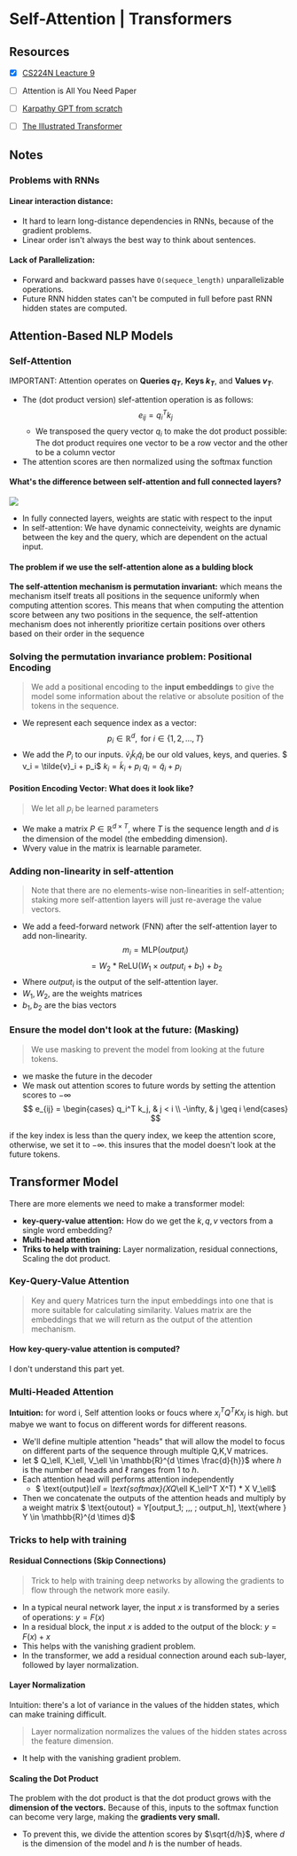 # Self-Attention | Transformers 

## Resources
- [x] [CS224N Leacture 9](https://youtu.be/ptuGllU5SQQ?si=T6p8hBwC88o9IJyd)
- [ ] Attention is All You Need Paper
- [ ] [Karpathy GPT from scratch](https://youtu.be/kCc8FmEb1nY?si=7uIevkmpFFykpEPP)

- [ ] [The Illustrated Transformer](https://jalammar.github.io/illustrated-transformer/)

## Notes

### Problems with RNNs
#### Linear interaction distance:
- It hard to learn long-distance dependencies in RNNs, because of the gradient problems.
- Linear order isn't always the best way to think about sentences.

#### Lack of Parallelization:
- Forward and backward passes have `O(sequece_length)` unparallelizable operations.
- Future RNN hidden states can't be computed in full before past RNN hidden states are computed.

## Attention-Based NLP Models

### Self-Attention
IMPORTANT: Attention operates on **Queries $q_T$**, **Keys $k_T$**, and **Values $v_T$**. 

- The (dot product version) slef-attention operation is as follows:
$$e_{ij} = q_i^T k_j$$
    - We transposed the query vector $q_i$ to make the dot product possible: The dot product requires one vector to be a row vector and the other to be a column vector
- The attention scores are then normalized using the softmax function 

#### What's the difference between self-attention and full connected layers?
![](https://pbs.twimg.com/media/Fp6DofVXsAERpA8?format=jpg&name=small)
- In fully connected layers, weights are static with respect to the input
- In self-attention: We have dynamic connecteivity, weights are dynamic between the key and the query, which are dependent on the actual input.

#### The problem if we use the self-attention alone as a bulding block
**The self-attention mechanism is permutation invariant:** which means the mechanism itself treats all positions in the sequence uniformly when computing attention scores. This means that when computing the attention score between any two positions in the sequence, the self-attention mechanism does not inherently prioritize certain positions over others based on their order in the sequence

### Solving the permutation invariance problem: Positional Encoding
> We add a positional encoding to the **input embeddings** to give the model some information about the relative or absolute position of the tokens in the sequence.
- We represent each sequence index as a vector:
$$p_i \in \mathbb{R}^d, \text{ for } i \in \{1, 2, \ldots, T\} $$
- We add the $P_i$ to our inputs. $\tilde{v}_i \tilde{k}_i \tilde{q}_i$ be our old values, keys, and queries.
$ v_i = \tilde{v}_i + p_i$
$k_i = \tilde{k}_i + p_i$
$q_i = \tilde{q}_i + p_i$

#### Position Encoding Vector: What does it look like?
> We let all $p_i$ be learned parameters
- We make a matrix $P \in \mathbb{R}^{d \times T}$, where $T$ is the sequence length and $d$ is the dimension of the model (the embedding dimension).
- Wvery value in the matrix is learnable parameter.

### Adding non-linearity in self-attention
> Note that there are no elements-wise non-linearities in self-attention; staking more self-attention layers will just re-average the value vectors.
- We add a feed-forward network (FNN) after the self-attention layer to add non-linearity.
$$ m_i = \text{MLP}(output_i)$$
$$ = W_2 * \text{ReLU}(W_1 \times output_i + b_1) + b_2$$
- Where $output_i$ is the output of the self-attention layer.
- $W_1, W_2,$ are the weights matrices 
- $b_1, b_2$ are the bias vectors

### Ensure the model don't look at the future: (Masking)
> We use masking to prevent the model from looking at the future tokens.
- we maske the future in the decoder
- We mask out attention scores to future words by setting the attention scores to $-\infty$
$$ e_{ij} = \begin{cases} q_i^T k_j, & j < i \\ -\infty, & j \geq i  \end{cases} $$

if the key index is less than the query index, we keep the attention score, otherwise, we set it to $-\infty$. this insures that the model doesn't look at the future tokens.

## Transformer Model
There are more elements we need to make a transformer model:
- **key-query-value attention:** How do we get the $k, q, v$ vectors from a single word embedding?
- **Multi-head attention**
- **Triks to help with training:** Layer normalization, residual connections, Scaling the dot product.

### Key-Query-Value Attention
> Key and query Matrices turn the input embeddings into one that is more suitable for calculating similarity.
Values matrix are the embeddings that we will return as the output of the attention mechanism.

#### How key-query-value attention is computed?
I don't understand this part yet. 

### Multi-Headed Attention
**Intuition:** for word i, Self attention looks or foucs where ${x_i}^T Q^T K x_j$ is high. but mabye we want to focus on different words for different reasons.
- We'll define multiple attention "heads" that will allow the model to focus on different parts of the sequence through multiple Q,K,V matrices.
- let $ Q_\ell, K_\ell, V_\ell \in \mathbb{R}^{d \times \frac{d}{h}}$ where $h$ is the number of heads and $\ell$ ranges from 1 to $h$.
- Each attention head will performs attention independently
    - $ \text{output}_\ell = \text{softmax}(XQ_\ell K_\ell^T X^T) * X V_\ell$
- Then we concatenate the outputs of the attention heads and multiply by a weight matrix $ \text{outout} = Y[output_1; ,,, ; output_h], \text{where } Y \in \mathbb{R}^{d \times d}$

### Tricks to help with training
#### Residual Connections (Skip Connections)
> Trick to help with training deep networks by allowing the gradients to flow through the network more easily.
- In a typical neural network layer, the input 𝑥 is transformed by a series of operations: $y = F(x)$
- In a residual block, the input 𝑥 is added to the output of the block: $y = F(x) + x$
- This helps with the vanishing gradient problem.
- In the transformer, we add a residual connection around each sub-layer, followed by layer normalization.

#### Layer Normalization
Intuition: there's a lot of variance in the values of the hidden states, which can make training difficult.
> Layer normalization normalizes the values of the hidden states across the feature dimension.
- It help with the vanishing gradient problem.

#### Scaling the Dot Product
The problem with the dot product is that the dot product grows with the **dimension of the vectors.** Because of this, inputs to the softmax function can become very large, making the **gradients very small.**
- To prevent this, we divide the attention scores by $\sqrt{d/h}$, where $d$ is the dimension of the model and $h$ is the number of heads.

> 

